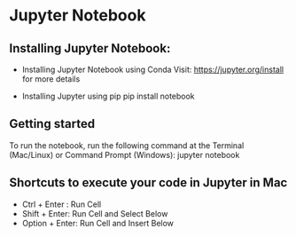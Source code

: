 # Jupyter Notebook

## Installing Jupyter Notebook:

* Installing Jupyter Notebook using Conda
Visit: https://jupyter.org/install for more details

* Installing Jupyter using pip
pip install notebook


## Getting started

To run the notebook, run the following command at the Terminal (Mac/Linux) or Command Prompt (Windows):
jupyter notebook


## Shortcuts to execute your code in Jupyter in Mac

* Ctrl + Enter : Run Cell
* Shift + Enter: Run Cell and Select Below
* Option + Enter: Run Cell and Insert Below
